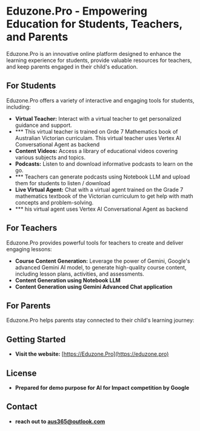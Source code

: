 # Eduzone.Pro - Empowering Education for Students, Teachers, and Parents

Eduzone.Pro is an innovative online platform designed to enhance the learning experience for students, provide valuable resources for teachers, and keep parents engaged in their child's education.

## For Students

Eduzone.Pro offers a variety of interactive and engaging tools for students, including:

* **Virtual Teacher:** Interact with a virtual teacher to get personalized guidance and support.
* *** This virtual teacher is trained on Grde 7 Mathematics book of Australian Victorian curriculam. This virtual teacher uses Vertex AI Conversational Agent as backend
* **Content Videos:** Access a library of educational videos covering various subjects and topics.
* **Podcasts:** Listen to and download informative podcasts to learn on the go.
* *** Teachers can generate podcasts using Notebook LLM and upload them for students to listen / download
* **Live Virtual Agent:** Chat with a virtual agent trained on the Grade 7 mathematics textbook of the Victorian curriculum to get help with math concepts and problem-solving.
* *** his virtual agent uses Vertex AI Conversational Agent as backend

## For Teachers

Eduzone.Pro provides powerful tools for teachers to create and deliver engaging lessons:

* **Course Content Generation:** Leverage the power of Gemini, Google's advanced Gemini AI model, to generate high-quality course content, including lesson plans, activities, and assessments.
* **Content Generation using Notebook LLM**
* **Content Generation using Gemini Advanced Chat application**

## For Parents

Eduzone.Pro helps parents stay connected to their child's learning journey:

## Getting Started

* **Visit the website:** [https://Eduzone.Pro](https://eduzone.pro)

## License

* **Prepared for demo purpose for AI for Impact competition by Google**

## Contact

* **reach out to aus365@outlook.com**

